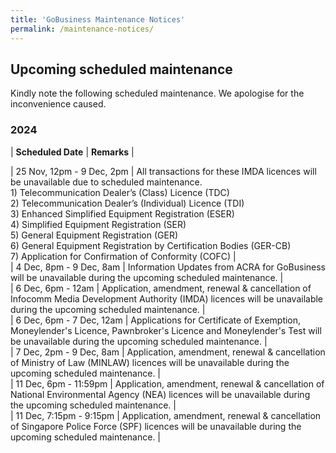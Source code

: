 ```yaml
---
title: 'GoBusiness Maintenance Notices'
permalink: /maintenance-notices/
---
```


## Upcoming scheduled maintenance

Kindly note the following scheduled maintenance. We apologise for the inconvenience caused. 


### 2024 

| **Scheduled Date** | **Remarks** |  


 
| 25 Nov, 12pm - 9 Dec, 2pm | All transactions for these IMDA licences will be unavailable due to scheduled maintenance.<br>1) Telecommunication Dealer’s (Class) Licence (TDC)<br>2) Telecommunication Dealer’s (Individual) Licence (TDI)<br>3) Enhanced Simplified Equipment Registration (ESER)<br>4) Simplified Equipment Registration (SER)<br>5) General Equipment Registration (GER)<br>6) General Equipment Registration by Certification Bodies (GER-CB)<br>7)  Application for Confirmation of Conformity (COFC) |           
| 4 Dec, 8pm - 9 Dec, 8am | Information Updates from ACRA for GoBusiness will be unavailable during the upcoming scheduled maintenance. |                
| 6 Dec, 6pm - 12am | Application, amendment, renewal & cancellation of Infocomm Media Development Authority (IMDA) licences will be unavailable during the upcoming scheduled maintenance. |       
| 6 Dec, 6pm - 7 Dec, 12am | Applications for Certificate of Exemption, Moneylender's Licence, Pawnbroker's Licence and Moneylender's Test will be unavailable during the upcoming scheduled maintenance. |   
| 7 Dec, 2pm - 9 Dec, 8am | Application, amendment, renewal & cancellation of Ministry of Law (MINLAW) licences will be unavailable during the upcoming scheduled maintenance. |   
| 11 Dec, 6pm - 11:59pm | Application, amendment, renewal & cancellation of National Environmental Agency (NEA) licences will be unavailable during the upcoming scheduled maintenance. |     
| 11 Dec, 7:15pm - 9:15pm | Application, amendment, renewal & cancellation of Singapore Police Force (SPF) licences will be unavailable during the upcoming scheduled maintenance. |      






<script src="/jquery/jquery.min.js"></script> <script src="/jquery/resize-tables.js"></script>
